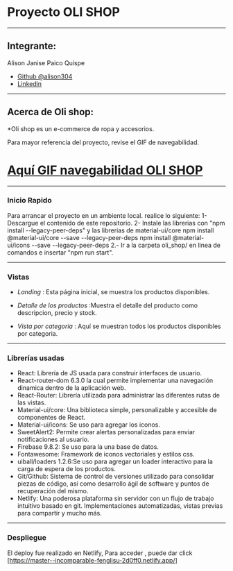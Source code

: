 # Proyecto OLI SHOP
---
## Integrante:

Alison Janise Paico Quispe

- [Github @alison304](https://github.com/alison304/)
- [Linkedin](https://www.linkedin.com/in/alison-janise-paico-quispe/)

---
## Acerca de Oli shop:

*Oli shop es un e-commerce de ropa y accesorios.

Para mayor referencia del proyecto, revise el GIF de navegabilidad.

# [Aquí GIF navegabilidad OLI SHOP](https://drive.google.com/drive/folders/1U8BrNjzaNmsZK68k7NCvJJHVwOExzSRw?usp=sharing)

---

### Inicio Rapido

Para arrancar el proyecto en un ambiente local. realice lo siguiente:
1- Descargue el contenido de este repositorio.
2- Instale las librerias con "npm install --legacy-peer-deps" y las librerias de material-ui/core
    npm install @material-ui/core --save --legacy-peer-deps
    npm install @material-ui/icons --save --legacy-peer-deps
2.- Ir a la carpeta oli_shop/ en linea de comandos e insertar "npm run start".

---

### Vistas

-   *Landing* : Esta página inicial, se muestra los productos disponibles. 

-   *Detalle de los productos* :Muestra el detalle del producto como descripcion, precio y stock.

-   *Vista por categoria* : Aquí se muestran todos los productos disponibles por categoria.

---
### Librerías usadas

- React: Librería de JS usada para construir interfaces de usuario.
- React-router-dom 6.3.0 la cual permite implementar una navegación dinamica dentro de la aplicación web.
- React-Router: Librería utilizada para administrar las diferentes rutas de las vistas.
- Material-ui/core: Una biblioteca simple, personalizable y accesible de componentes de React.
- Material-ui/icons: Se uso para agregar los iconos.
- SweetAlert2: Permite crear alertas personalizadas para enviar notificaciones al usuario.
- Firebase 9.8.2: Se uso para la una base de datos.
- Fontawesome: Framework de iconos vectoriales y estilos css.
- uiball/loaders 1.2.6:Se uso para agregar un loader interactivo para la carga de espera de los productos.
- Git/Github: Sistema de control de versiones utilizado para consolidar piezas de código, así como desarrollo ágil de software y puntos de recuperación del mismo.
- Netlify: Una poderosa plataforma sin servidor con un flujo de trabajo intuitivo basado en git. Implementaciones automatizadas, vistas previas para compartir y mucho más.

---
### Despliegue

El deploy fue realizado en Netlify, Para acceder , puede dar click [https://master--incomparable-fenglisu-2d0ff0.netlify.app/]



